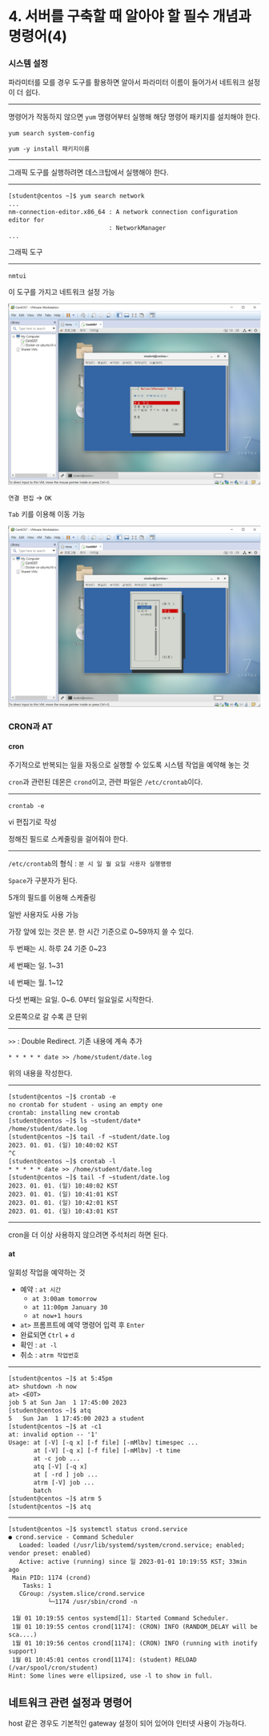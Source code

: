 # 4. 서버를 구축할 때 알아야 할 필수 개념과 명령어(4)

### 시스템 설정

파라미터를 모를 경우 도구를 활용하면 알아서 파라미터 이름이 들어가서 네트워크 설정이 더 쉽다.

---

명령어가 작동하지 않으면 `yum` 명령어부터 실행해 해당 명령어 패키지를 설치해야 한다.

`yum search system-config`

`yum -y install 패키지이름`

---

그래픽 도구를 실행하려면 데스크탑에서 실행해야 한다.

---

```shell
[student@centos ~]$ yum search network
...
nm-connection-editor.x86_64 : A network connection configuration editor for
                            : NetworkManager
...
```

그래픽 도구

---

`nmtui`

이 도구를 가지고 네트워크 설정 가능

![image-20230101102830612](images/image-20230101102830612.png)

`연결 편집` → `OK`

`Tab` 키를 이용해 이동 가능

![image-20230101102919496](images/image-20230101102919496.png)

### CRON과 AT

#### cron

주기적으로 반복되는 일을 자동으로 실행할 수 있도록 시스템 작업을 예약해 놓는 것

`cron`과 관련된 데몬은 `crond`이고, 관련 파일은 `/etc/crontab`이다.

---

`crontab -e`

vi 편집기로 작성

정해진 필드로 스케줄링을 걸어줘야 한다.

---

`/etc/crontab`의 형식 : `분 시 일 월 요일 사용자 실행명령`

`Space`가 구분자가 된다.

5개의 필드를 이용해 스케줄링

일반 사용자도 사용 가능

가장 앞에 있는 것은 분. 한 시간 기준으로 0~59까지 쓸 수 있다.

두 번째는 시. 하루 24 기준 0~23

세 번째는 일. 1~31

네 번째는 월. 1~12

다섯 번째는 요일. 0~6. 0부터 일요일로 시작한다.

오른쪽으로 갈 수록 큰 단위

---

`>>` : Double Redirect. 기존 내용에 계속 추가

```shell
* * * * * date >> /home/student/date.log
```

위의 내용을 작성한다.

---

```shell
[student@centos ~]$ crontab -e
no crontab for student - using an empty one
crontab: installing new crontab
[student@centos ~]$ ls ~student/date*
/home/student/date.log
[student@centos ~]$ tail -f ~student/date.log 
2023. 01. 01. (일) 10:40:02 KST
^C
[student@centos ~]$ crontab -l
* * * * * date >> /home/student/date.log
[student@centos ~]$ tail -f ~student/date.log 
2023. 01. 01. (일) 10:40:02 KST
2023. 01. 01. (일) 10:41:01 KST
2023. 01. 01. (일) 10:42:01 KST
2023. 01. 01. (일) 10:43:01 KST
```

---

cron을 더 이상 사용하지 않으려면 주석처리 하면 된다.

#### at

일회성 작업을 예약하는 것

- 예약 : `at 시간`
  - `at 3:00am tomorrow`
  - `at 11:00pm January 30`
  - `at now+1 hours`
- `at>` 프롬프트에 예약 명령어 입력 후 `Enter`
- 완료되면 `Ctrl` + `d`
- 확인 : `at -l`
- 취소 : `atrm 작업번호`

---

```shell
[student@centos ~]$ at 5:45pm
at> shutdown -h now
at> <EOT>
job 5 at Sun Jan  1 17:45:00 2023
[student@centos ~]$ atq
5	Sun Jan  1 17:45:00 2023 a student
[student@centos ~]$ at -c1
at: invalid option -- '1'
Usage: at [-V] [-q x] [-f file] [-mMlbv] timespec ...
       at [-V] [-q x] [-f file] [-mMlbv] -t time
       at -c job ...
       atq [-V] [-q x]
       at [ -rd ] job ...
       atrm [-V] job ...
       batch
[student@centos ~]$ atrm 5
[student@centos ~]$ atq
```

---

```shell
[student@centos ~]$ systemctl status crond.service
● crond.service - Command Scheduler
   Loaded: loaded (/usr/lib/systemd/system/crond.service; enabled; vendor preset: enabled)
   Active: active (running) since 일 2023-01-01 10:19:55 KST; 33min ago
 Main PID: 1174 (crond)
    Tasks: 1
   CGroup: /system.slice/crond.service
           └─1174 /usr/sbin/crond -n

 1월 01 10:19:55 centos systemd[1]: Started Command Scheduler.
 1월 01 10:19:55 centos crond[1174]: (CRON) INFO (RANDOM_DELAY will be sca....)
 1월 01 10:19:56 centos crond[1174]: (CRON) INFO (running with inotify support)
 1월 01 10:45:01 centos crond[1174]: (student) RELOAD (/var/spool/cron/student)
Hint: Some lines were ellipsized, use -l to show in full.
```

## 네트워크 관련 설정과 명령어

host 같은 경우도 기본적인 gateway 설정이 되어 있어야 인터넷 사용이 가능하다.

